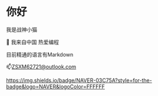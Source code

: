 # 你好

我是战神小猫

🌟 我来自中国 热爱编程

目前精通的语言有Markdown

📫ZSXM62721@outlook.com

https://img.shields.io/badge/NAVER-03C75A?style=for-the-badge&logo=NAVER&logoColor=FFFFFF